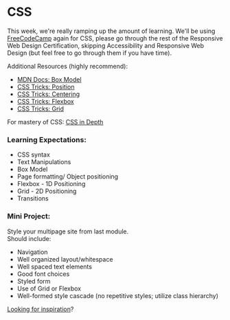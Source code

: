 # CSS

This week, we're really ramping up the amount of learning. We'll be using [FreeCodeCamp](https://learn.freecodecamp.org) again for CSS, please go through the rest of the Responsive Web Design Certification, skipping Accessibility and Responsive Web Design (but feel free to go through them if you have time).

Additional Resources (highly recommend):  
 - [MDN Docs: Box Model](https://developer.mozilla.org/en-US/docs/Web/CSS/CSS_Box_Model/Introduction_to_the_CSS_box_model)
 - [CSS Tricks: Position](https://css-tricks.com/almanac/properties/p/position/)
 - [CSS Tricks: Centering](https://css-tricks.com/centering-css-complete-guide/)
 - [CSS Tricks: Flexbox](https://css-tricks.com/snippets/css/a-guide-to-flexbox/)
 - [CSS Tricks: Grid](https://css-tricks.com/snippets/css/complete-guide-grid/)  

For mastery of CSS: [CSS in Depth](./resources/CSS%20in%20Depth.pdf)

### Learning Expectations:
- CSS syntax
- Text Manipulations  
- Box Model
- Page formatting/ Object positioning  
- Flexbox - 1D Positioning
- Grid - 2D Positioning
- Transitions


### Mini Project:
Style your multipage site from last module.  
Should include:  
- Navigation
- Well organized layout/whitespace  
- Well spaced text elements 
- Good font choices
- Styled form
- Use of Grid or Flexbox  
- Well-formed style cascade (no repetitive styles; utilize class hierarchy)  

[Looking for inspiration](https://www.awwwards.com)?
